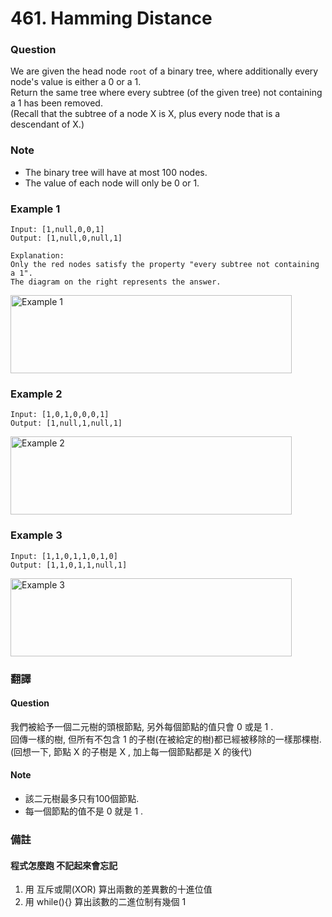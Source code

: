 # 461. Hamming Distance

### Question 
We are given the head node `root` of a binary tree, where additionally every node's value is either a 0 or a 1.  
Return the same tree where every subtree (of the given tree) not containing a 1 has been removed.  
(Recall that the subtree of a node X is X, plus every node that is a descendant of X.)  

### Note  
 - The binary tree will have at most 100 nodes.
 - The value of each node will only be 0 or 1.

### Example 1
```
Input: [1,null,0,0,1]
Output: [1,null,0,null,1]
 
Explanation: 
Only the red nodes satisfy the property "every subtree not containing a 1".
The diagram on the right represents the answer.
```
<img src="https://s3-lc-upload.s3.amazonaws.com/uploads/2018/04/06/1028_2.png" alt="Example 1" width="450px" height="125px"/>

### Example 2
```
Input: [1,0,1,0,0,0,1]
Output: [1,null,1,null,1]
```
<img src="https://s3-lc-upload.s3.amazonaws.com/uploads/2018/04/06/1028_1.png" alt="Example 2" width="450px" height="125px"/>

### Example 3
```
Input: [1,1,0,1,1,0,1,0]
Output: [1,1,0,1,1,null,1]
```
<img src="https://s3-lc-upload.s3.amazonaws.com/uploads/2018/04/05/1028.png" alt="Example 3" width="450px" height="125px"/>
  
### 翻譯
#### Question
我們被給予一個二元樹的頭根節點, 另外每個節點的值只會 0 或是 1 .  
回傳一樣的樹, 但所有不包含 1 的子樹(在被給定的樹)都已經被移除的一樣那棵樹.  
(回想一下, 節點 X 的子樹是 X , 加上每一個節點都是 X 的後代) 

#### Note 
 - 該二元樹最多只有100個節點.
 - 每一個節點的值不是 0 就是 1 . 

### 備註
#### 程式怎麼跑 不記起來會忘記
 1. 用 互斥或閘(XOR) 算出兩數的差異數的十進位值
 2. 用 while(){} 算出該數的二進位制有幾個 1 

```
```